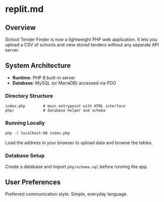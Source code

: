 # replit.md

## Overview

School Tender Finder is now a lightweight PHP web application. It lets you upload a CSV of schools and view stored tenders without any separate API server.

## System Architecture

- **Runtime**: PHP 8 built-in server
- **Database**: MySQL (or MariaDB) accessed via PDO

### Directory Structure
```
index.php        # main entrypoint with HTML interface
php/             # database helper and schema
```

### Running Locally

```bash
php -S localhost:80 index.php
```

Load the address in your browser to upload data and browse the tables.

### Database Setup

Create a database and import `php/schema.sql` before running the app.

## User Preferences

Preferred communication style: Simple, everyday language.
